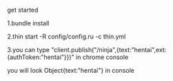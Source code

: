 get started

1.bundle install

2.thin start -R config/config.ru -c thin.yml

3.you can type "client.publish("/ninja",{text:"hentai",ext:{authToken:"hentai"}})" in chrome console

you will look Object{text:"hentai"} in console
